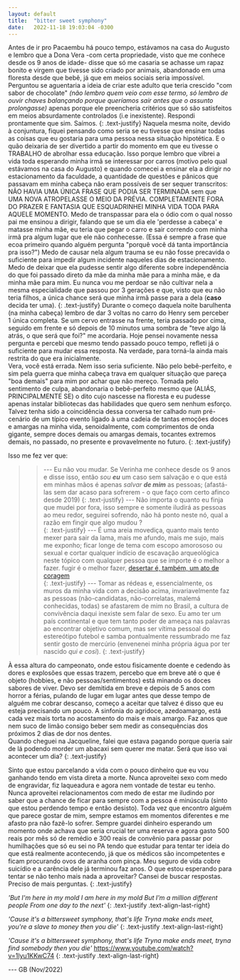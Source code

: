 ```yaml
---
layout: default
title:  "bitter sweet symphony"
date:   2022-11-18 19:03:04 -0300
---
```


Antes de ir pro Pacaembu há pouco tempo, estávamos na casa do Augusto e lembro que a Dona Vera -com certa propriedade, visto que me conhece desde os 9 anos de idade- disse que só me casaria se achasse um rapaz bonito e virgem que tivesse sido criado por animais, abandonado em uma floresta desde que bebê, já que em meios sociais seria impossível. 
Perguntou se aguentaria a ideia de criar este adulto que teria crescido "com sabor de chocolate" _(não lembro quem veio com esse termo, só lembro de ouvir chaves balançando porque queríamos sair antes que o assunto prolongasse)_ apenas porque ele preencheria critérios que só são satisfeitos em meios absurdamente controlados (i.e inexistente). Respondi prontamente que sim. Saímos.
{: .text-justify}
Naquela mesma noite, devido à conjuntura, fiquei pensando como seria se eu tivesse que ensinar todas as coisas que eu gostaria para uma pessoa nessa situação hipotética.
E o quão deixaria de ser divertido a partir do momento em que eu tivesse o TRABALHO de abrolhar essa educação.
Isso porque lembro que vibrei a vida toda esperando minha irmã se interessar por carros (motivo pelo qual estávamos na casa do Augusto) e quando comecei a ensinar ela a dirigir no estacionamento da faculdade, a quantidade de questões e pânicos que passavam em minha cabeça não eram possíveis de ser sequer transcritos: NÃO HAVIA UMA ÚNICA FRASE QUE PODIA SER TERMINADA sem que UMA NOVA ATROPELASSE O MEIO DA PRÉVIA. COMPLETAMENTE FORA DO PRAZER E FANTASIA QUE ESQUADRINHEI MINHA VIDA TODA PARA AQUELE MOMENTO.
Medo de transpassar para ela o ódio com o qual nosso pai me ensinou a dirigir, falando que se um dia ele 'perdesse a cabeça' e matasse minha mãe, eu teria que pegar o carro e sair correndo com minha irmã pra algum lugar que ele não conhecesse. (Essa é sempre a frase que ecoa primeiro quando alguém pergunta "porquê você dá tanta importância pra isso?")
Medo de causar nela algum trauma se eu não fosse precavida o suficiente para impedir algum incidente naqueles dias de estacionamento.
Medo de deixar que ela pudesse sentir algo diferente sobre independência do que foi passado direto da mãe da minha mãe para a minha mãe, e da minha mãe para mim.
Eu nunca vou me perdoar se não cultivar nela a mesma especialidade que passou por 3 gerações e que, visto que eu não teria filhos, a única chance será que minha irmã passe para a dela (**caso** decida ter uma).
{: .text-justify}
Durante o começo daquela noite barulhenta (na minha cabeça) lembro de dar 3 voltas no carro do Henry sem perceber 1 única completa. Se um cervo entrasse na frente, teria passado por cima, seguido em frente e só depois de 10 minutos uma sombra de "teve algo lá atrás, o que será que foi?" me acordaria.
Hoje pensei novamente nessa pergunta e percebi que mesmo tendo passado pouco tempo, refleti já o suficiente para mudar essa resposta. 
Na verdade, para torná-la ainda mais restrita do que era inicialmente.  
Vera, você está errada. Nem isso seria suficiente. Não pelo bebê-perfeito, e sim pela guerra que minha cabeça trava em qualquer situação que pareça "boa demais" para mim por achar que não mereço. Tomada pelo sentimento de culpa, abandonaria o bebê-perfeito mesmo que (ALIÁS, PRINCIPALMENTE SE) o dito cujo nascesse na floresta e eu pudesse apenas instalar bibliotecas das habilidades que quero sem nenhum esforço. 
Talvez tenha sido a coincidência dessa conversa ter calhado num pré-cenário de um típico evento ligado à uma cadeia de tantas emoções doces e amargas na minha vida, senoidalmente, com comprimentos de onda gigante, sempre doces demais ou amargas demais, tocantes extremos demais, no passado, no presente e provavelmente no futuro.
{: .text-justify}  
  
Isso me fez ver que: 
>> --- Eu não vou mudar. Se Verinha me conhece desde os 9 anos e disse isso, então _sou **eu**_ um caso sem salvação e o que está em minhas mãos é apenas _salvar **de mim**_ as pessoas; (afastá-las sem dar acaso para sofrerem - o que faço com certo afinco desde 2019)
{: .text-justify}
>> --- Não importa o quanto eu finja que mudei por fora, isso sempre e somente iludirá as pessoas ao meu redor, seguirei sofrendo, não há ponto neste nó, qual a razão em fingir que algo mudou ?   
{: .text-justify}
>> --- É uma areia movediça, quanto mais tento mexer para sair da lama, mais me afundo, mais me sujo, mais me exponho; ficar longe de tema com escopo amorososo ou sexual e cortar qualquer indício de escavação arqueológica neste tópico com qualquer pessoa que se importe é o melhor a fazer. fugir é o melhor fazer, [desertar é, também, um ato de coragem](https://www.youtube.com/watch?v=B_yNmlgj6D8)  
{: .text-justify}
>> --- Tomar as rédeas e, essencialmente, os muros da minha vida com a decisão acima, invariavelmente faz as pessoas (não-candidatas, não-correlatas, malemá conhecidas, todas) se afastarem de mim no Brasil, a cultura de convivência daqui inexiste sem falar de sexo. Eu amo ter um país continental e que tem tanto poder de ameaça nas palavras ao encontrar objetivo comum, mas ser vítima pessoal do estereótipo futebol e samba pontualmente ressumbrado me faz sentir gosto de mercúrio (envenenei minha própria água por ter nascido _qui e così_).
{: .text-justify}
  
À essa altura do campeonato, onde estou fisicamente doente e cedendo às dores e explosões que essas trazem, percebo que em breve até o que é objeto (hobbies, e não pessoas/sentimentos) está minando os doces sabores de viver.
Devo ser demitida em breve e depois de 5 anos com horror a férias, pulando de lugar em lugar antes que desse tempo de alguém me cobrar descanso, começo a aceitar que talvez é disso que eu esteja precisando um pouco.
A sinfonia do agridoce, azedoamargo, está cada vez mais torta no acostamento do mais e mais amargo. 
Faz anos que nem suco de limão consigo beber sem medir as consequências dos próximos 2 dias de dor nos dentes.  
Quando cheguei na Jacqueline, falei que estava pagando porque queria sair de lá podendo morder um abacaxi sem querer me matar. Será que isso vai acontecer um dia? 
{: .text-justify}

Sinto que estou parcelando a vida com o pouco dinheiro que eu vou ganhando tendo em vista direta a morte. Nunca aproveitei sexo com medo de engravidar, fiz laqueadura e agora nem vontade de testar eu tenho. Nunca aproveitei relacionamentos com medo de estar me iludindo por saber que a chance de ficar para sempre com a pessoa é minúscula (sinto que estou perdendo tempo e então desisto). Toda vez que encontro alguém que parece gostar de mim, sempre estamos em momentos diferentes e me afasto pra não fazê-lo sofrer. Sempre guardei dinheiro esperando um momento onde achava que seria crucial ter uma reserva e agora gasto 500 reais por mês só de remédio e 300 reais de convênio para passar por humilhações que só eu sei no PA tendo que estudar para tentar ter ideia do que está realmente acontecendo, já que os médicos são incompetentes e ficam procurando ovos de aranha com pinça. Meu seguro de vida cobre suicídio e a carência dele já terminou faz anos. O que estou esperando para tentar se não tenho mais nada a aproveitar? Cansei de buscar respostas. Preciso de mais perguntas.
{: .text-justify}
  
_'But I'm here in my mold_
_I am here in my mold_
_But I'm a million different people_
_From one day to the next'_
{: .text-justify .text-align-last-right}

_'Cause it's a bittersweet symphony, that's life_
_Tryna make ends meet, you're a slave to money then you die'_
{: .text-justify .text-align-last-right}

_'Cause it's a bittersweet symphony, that's life_
_Tryna make ends meet, tryna find somebody then you die'_
https://www.youtube.com/watch?v=1lyu1KKwC74 
{: .text-justify .text-align-last-right}

--- GB (Nov/2022)
